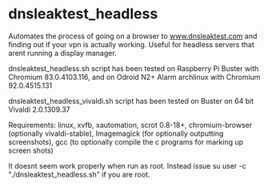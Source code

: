 # dnsleaktest_headless

  Automates the process of going on a browser to www.dnsleaktest.com
    and finding out if your vpn is actually working.  Useful for
    headless servers that arent running a display manager.

  dnsleaktest_headless.sh script has been tested on Raspberry Pi Buster with Chromium 83.0.4103.116, and on Odroid N2+ Alarm archlinux with Chromium 92.0.4515.131
  
  dnsleaktest_headless_vivaldi.sh script has been tested on Buster on 64 bit Vivaldi 2.0.1309.37
     
  Requirements: linux, xvfb, xautomation, scrot 0.8-18+,
    chromium-browser (optionally vivaldi-stable), Imagemagick (for
    optionally outputting screenshots), gcc (to optionally compile the
    c programs for marking up screen shots)

  It doesnt seem work properly when run as root.  Instead issue su user -c "./dnsleaktest_headless.sh" if you are root.

